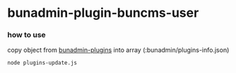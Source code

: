 # bunadmin-plugin-buncms-user

### how to use

copy object from [bunadmin-plugins](https://github.com/bunred/bunadmin-plugins/blob/master/navigation/authentication/bunred/bunadmin-plugin-buncms-user.json) into array (:bunadmin/plugins-info.json)
```
node plugins-update.js
```
